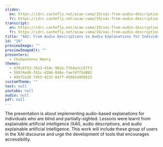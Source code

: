 ```yaml
---
slides:
  en: https://idrc.cachefly.net/acaw-cama/19/xai-from-audio-descriptions-to-audio-explanations-for-individuals-who-are-blind-and-partially-sighted-slides-en.pptx
  fr: https://idrc.cachefly.net/acaw-cama/19/xai-from-audio-descriptions-to-audio-explanations-for-individuals-who-are-blind-and-partially-sighted-slides-fr.pptx
transcript:
  en: https://idrc.cachefly.net/acaw-cama/19/xai-from-audio-descriptions-to-audio-explanations-for-individuals-who-are-blind-and-partially-sighted-transcript-en.docx
  fr: https://idrc.cachefly.net/acaw-cama/19/xai-from-audio-descriptions-to-audio-explanations-for-individuals-who-are-blind-and-partially-sighted-transcript-fr.docx
title: "XAI: From Audio Descriptions to Audio Explanations for Individuals who are Blind and Partially-sighted"
id: "19"
previewImage: ""
previewImageAlt: ""
presenters:
  - Chukwunonso Henry
themes:
  - b70c8f53-7613-434c-9b2e-f76da3cc57f3
  - 50974e4b-f81c-42b6-848e-faefdff5d892
  - 49e72e28-7453-4233-8aff-456b3a956615
customTheme: ""
text: null
youtube: null
audio: null
pdf: null
---
```

The presentation is about implementing audio-based explanations for individuals who are blind and partially-sighted. Lessons were learnt from explainable artificial intelligence (XAI), audio descriptions, and audio explainable artificial intelligence. This work will include these group of users in the XAI discourse and urge the development of tools that encourages accessibility.
